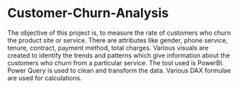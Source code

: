 # Customer-Churn-Analysis
The objective of this project is, to measure the rate of customers who churn the product site or service.
There are attributes like gender, phone service, tenure, contract, payment method, total charges.
Various visuals are created to identify the trends and patterns which give information about the customers who
churn from a particular service.
The tool used is PowerBI. Power Query is used to clean and transform the data. Various DAX formulae are used for calculations.

